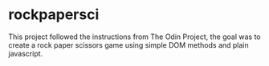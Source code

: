 # rockpapersci
This project followed the instructions from The Odin Project, the goal was to create a rock paper scissors game using simple DOM methods and plain javascript.
